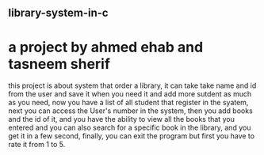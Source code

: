 ## library-system-in-c
# a project by ahmed ehab and tasneem sherif


this project is about system that order a library, it can take take name and id from the user and save it when you need it and add more sutdent as much as you need,
now you have a list of all student that register in the syatem, next you can access the User's number in the system, then you add books and the id of it, and you have
the ability to view all the books that you entered and you can also search for a specific book in the library, and you get it in a few second, finally, you can exit 
the program but first you have to rate it from 1 to 5.
